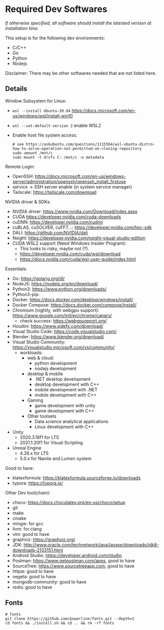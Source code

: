 # Required Dev Softwares

*If otherwise specified, all software should install the latested version at installation time.*

This setup is for the following dev environments:

- C/C++
- Go
- Python
- Nodejs

Disclaimer: There may be other softwares needed that are not listed here.

## Details

Window Subsystem for Linux:

  - `wsl --install Ubuntu-20.04` https://docs.microsoft.com/en-us/windows/wsl/install-win10
  - `wsl --set-default-version 2`  enable WSL2
  - Enable host file system access:

    ```
    # see https://askubuntu.com/questions/1115564/wsl-ubuntu-distro-how-to-solve-operation-not-permitted-on-cloning-repository 
    sudo umount /mnt/c
    sudo mount -t drvfs C: /mnt/c -o metadata
    ```

Remote Login:

- OpenSSH: https://docs.microsoft.com/en-us/windows-server/administration/openssh/openssh_install_firstuse
- service -> SSH server enable (in system service manager)
- Tailscale: https://tailscale.com/download

NVIDIA driver & SDKs:

- NVIDIA driver: https://www.nvidia.com/Download/index.aspx
- CUDA https://developer.nvidia.com/cuda-downloads
- cuDNN: https://developer.nvidia.com/cudnn
- cuBLAS, cuSOLVER, cuFFT...: https://developer.nvidia.com/hpc-sdk
- DALI: https://github.com/NVIDIA/dali
- Nsight: https://developer.nvidia.com/nsight-visual-studio-edition
- CUDA WSL2 support (Need Windows Insider Program):
  + This looks to risky, maybe not (?).
  + https://developer.nvidia.com/cuda/wsl/download
  + https://docs.nvidia.com/cuda/wsl-user-guide/index.html

Essentials:

- Go: https://golang.org/dl/
- NodeJS: https://nodejs.org/en/download/
- Python3: https://www.python.org/downloads/
- Python3-pip:
- Docker: https://docs.docker.com/desktop/windows/install/
- Docker Compose: https://docs.docker.com/compose/install/
- Chromium (nightly, with webgpu support): https://www.google.com/intl/en/chrome/canary/
  + check success: https://webgpureport.org/
- Houdini: https://www.sidefx.com/download/
- Visual Studio Code: https://code.visualstudio.com/
- Blender: https://www.blender.org/download/
- Visual Studio Community: https://visualstudio.microsoft.com/vs/community/
  - workloads:
    + web & cloud:
      * python development
      * nodejs development
    + desktop & mobile
      * .NET desktop development
      * desktop development with C++
      * mobile development with .NET
      * mobile development with C++
    + Gaming
      * game development with unity
      * game development with C++
    + Other toolsets
      * Data science analytical applications
      * Linux development with C++
- Unity
  - 2020.3.18f1 for LTS
  - 2021.1.20f1 for Visual Scripting
- Unreal Engine
  - 4.26.x for LTS
  - 5.0.x for Nanite and Lumen system

Good to have:

- klatexformula: https://klatexformula.sourceforge.io/downloads
- typora: https://typora.io/

Other Dev tool(chain):

- choco: https://docs.chocolatey.org/en-us/choco/setup
- git
- make
- cmake
- mingw: for gcc
- llvm: for clang
- vim: good to have
- graphviz: https://graphviz.org/
- JDK: http://www.oracle.com/technetwork/java/javase/downloads/jdk8-downloads-2133151.html
- Android Studio: https://developer.android.com/studio
- Postman: https://www.getpostman.com/apps, good to have
- SourceTree: https://www.sourcetreeapp.com, good to have
- httpie: good to have
- vegeta: good to have
- mongodb-community: good to have
- redis: good to have

## Fonts

```
# fonts
git clone https://github.com/powerline/fonts.git --depth=1
cd fonts && ./install.sh && cd .. && rm -rf fonts
```
